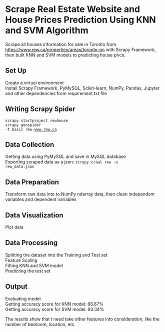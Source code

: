 # Scrape Real Estate Website and House Prices Prediction Using KNN and SVM Algorithm

Scrape all houses information for sale in Toronto from <link>https://www.rew.ca/properties/areas/toronto-on</link> with Scrapy Framework, then built KNN and SVM models to predicting house price.

## Set Up
Create a virtual environment</br>
Install Scrapy Framework, PyMySQL, Scikit-learn, NumPy, Pandas, Jupyter and other dependencies from requirement.txt file

## Writing Scrapy Spider
<code>scrapy startproject rewhouse</code> <br>
<code>scrapy genspider -t basic rew www.rew.ca</code>

## Data Collection 
Getting data using PyMySQL and save in MySQL database <br>
Exporting scraped data as a json: <code>scrapy crawl rew -o rew_data.json</code>

## Data Preparation 
Transform raw data into to NumPy ndarray data, then clean independent variables and dependent variables

## Data Visualization
Plot data

## Data Processing
Splitting the dataset into the Training and Test set <br>
Feature Scaling <br>
Fitting KNN and SVM model <br>
Predicting the test set <br>

## Output
Evaluating model <br>
Getting accuracy score for KNN model: 66.67% <br>
Getting accuracy score for SVM model: 93.34% <br>

The results show that I need take other features into consideration, like the number of bedroom, location, etc.
